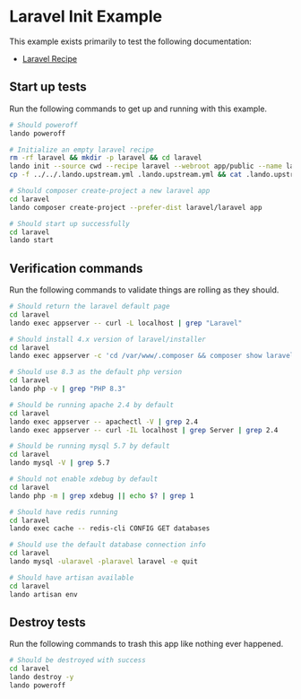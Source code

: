 Laravel Init Example
===============

This example exists primarily to test the following documentation:

* [Laravel Recipe](https://docs.devwithlando.io/tutorials/laravel.html)

## Start up tests

Run the following commands to get up and running with this example.

```bash
# Should poweroff
lando poweroff

# Initialize an empty laravel recipe
rm -rf laravel && mkdir -p laravel && cd laravel
lando init --source cwd --recipe laravel --webroot app/public --name lando-laravel --option cache=redis
cp -f ../../.lando.upstream.yml .lando.upstream.yml && cat .lando.upstream.yml

# Should composer create-project a new laravel app
cd laravel
lando composer create-project --prefer-dist laravel/laravel app

# Should start up successfully
cd laravel
lando start
```

## Verification commands

Run the following commands to validate things are rolling as they should.

```bash
# Should return the laravel default page
cd laravel
lando exec appserver -- curl -L localhost | grep "Laravel"

# Should install 4.x version of laravel/installer
cd laravel
lando exec appserver -c 'cd /var/www/.composer && composer show laravel/installer' | grep 'v4.'

# Should use 8.3 as the default php version
cd laravel
lando php -v | grep "PHP 8.3"

# Should be running apache 2.4 by default
cd laravel
lando exec appserver -- apachectl -V | grep 2.4
lando exec appserver -- curl -IL localhost | grep Server | grep 2.4

# Should be running mysql 5.7 by default
cd laravel
lando mysql -V | grep 5.7

# Should not enable xdebug by default
cd laravel
lando php -m | grep xdebug || echo $? | grep 1

# Should have redis running
cd laravel
lando exec cache -- redis-cli CONFIG GET databases

# Should use the default database connection info
cd laravel
lando mysql -ularavel -plaravel laravel -e quit

# Should have artisan available
cd laravel
lando artisan env
```

## Destroy tests

Run the following commands to trash this app like nothing ever happened.

```bash
# Should be destroyed with success
cd laravel
lando destroy -y
lando poweroff
```
